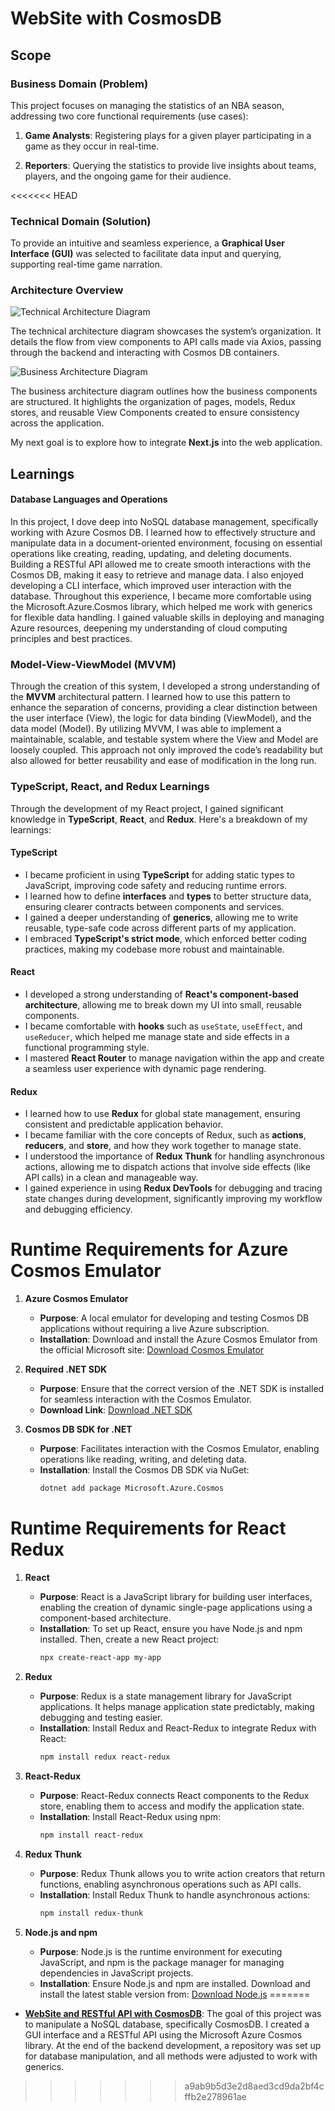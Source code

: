 # WebSite with CosmosDB

## Scope

### **Business Domain (Problem)**

This project focuses on managing the statistics of an NBA season, addressing two core functional requirements (use cases):

1. **Game Analysts**: Registering plays for a given player participating in a game as they occur in real-time.
    
2. **Reporters**: Querying the statistics to provide live insights about teams, players, and the ongoing game for their audience.

<<<<<<< HEAD
### **Technical Domain (Solution)**

To provide an intuitive and seamless experience, a **Graphical User Interface (GUI)** was selected to facilitate data input and querying, supporting real-time game narration.

### **Architecture Overview**

![Technical Architecture Diagram](resource/NBACosmos_Technical_Architecture.png)

The technical architecture diagram showcases the system’s organization. It details the flow from view components to API calls made via Axios, passing through the backend and interacting with Cosmos DB containers.

![Business Architecture Diagram](resource/NBACosmos_Business_Architecture.png)

The business architecture diagram outlines how the business components are structured. It highlights the organization of pages, models, Redux stores, and reusable View Components created to ensure consistency across the application. 

My next goal is to explore how to integrate **Next.js** into the web application.

## Learnings

#### **Database Languages and Operations**
In this project, I dove deep into NoSQL database management, specifically working with Azure Cosmos DB. I learned how to effectively structure and manipulate data in a document-oriented environment, focusing on essential operations like creating, reading, updating, and deleting documents. Building a RESTful API allowed me to create smooth interactions with the Cosmos DB, making it easy to retrieve and manage data. I also enjoyed developing a CLI interface, which improved user interaction with the database. Throughout this experience, I became more comfortable using the Microsoft.Azure.Cosmos library, which helped me work with generics for flexible data handling. I gained valuable skills in deploying and managing Azure resources, deepening my understanding of cloud computing principles and best practices.

### **Model-View-ViewModel (MVVM)**

Through the creation of this system, I developed a strong understanding of the **MVVM** architectural pattern. I learned how to use this pattern to enhance the separation of concerns, providing a clear distinction between the user interface (View), the logic for data binding (ViewModel), and the data model (Model). By utilizing MVVM, I was able to implement a maintainable, scalable, and testable system where the View and Model are loosely coupled. This approach not only improved the code’s readability but also allowed for better reusability and ease of modification in the long run.

### **TypeScript, React, and Redux Learnings**

Through the development of my React project, I gained significant knowledge in **TypeScript**, **React**, and **Redux**. Here's a breakdown of my learnings:

#### **TypeScript**
- I became proficient in using **TypeScript** for adding static types to JavaScript, improving code safety and reducing runtime errors.
- I learned how to define **interfaces** and **types** to better structure data, ensuring clearer contracts between components and services.
- I gained a deeper understanding of **generics**, allowing me to write reusable, type-safe code across different parts of my application.
- I embraced **TypeScript's strict mode**, which enforced better coding practices, making my codebase more robust and maintainable.

#### **React**
- I developed a strong understanding of **React's component-based architecture**, allowing me to break down my UI into small, reusable components.
- I became comfortable with **hooks** such as `useState`, `useEffect`, and `useReducer`, which helped me manage state and side effects in a functional programming style.
- I mastered **React Router** to manage navigation within the app and create a seamless user experience with dynamic page rendering.

#### **Redux**
- I learned how to use **Redux** for global state management, ensuring consistent and predictable application behavior.
- I became familiar with the core concepts of Redux, such as **actions**, **reducers**, and **store**, and how they work together to manage state.
- I understood the importance of **Redux Thunk** for handling asynchronous actions, allowing me to dispatch actions that involve side effects (like API calls) in a clean and manageable way.
- I gained experience in using **Redux DevTools** for debugging and tracing state changes during development, significantly improving my workflow and debugging efficiency.

# **Runtime Requirements for Azure Cosmos Emulator**

1. **Azure Cosmos Emulator**
    - **Purpose**: A local emulator for developing and testing Cosmos DB applications without requiring a live Azure subscription.
    - **Installation**: Download and install the Azure Cosmos Emulator from the official Microsoft site:
        [Download Cosmos Emulator](https://docs.microsoft.com/en-us/azure/cosmos-db/local-emulator)

2. **Required .NET SDK**
    - **Purpose**: Ensure that the correct version of the .NET SDK is installed for seamless interaction with the Cosmos Emulator.
    - **Download Link**: [Download .NET SDK](https://dotnet.microsoft.com/download/dotnet/8.0)

3. **Cosmos DB SDK for .NET**
    - **Purpose**: Facilitates interaction with the Cosmos Emulator, enabling operations like reading, writing, and deleting data.
    - **Installation**: Install the Cosmos DB SDK via NuGet:
        ```bash
        dotnet add package Microsoft.Azure.Cosmos
        ```

# **Runtime Requirements for React Redux**

1. **React**
    - **Purpose**: React is a JavaScript library for building user interfaces, enabling the creation of dynamic single-page applications using a component-based architecture.
    - **Installation**: To set up React, ensure you have Node.js and npm installed. Then, create a new React project:
        ```bash
        npx create-react-app my-app
        ```

2. **Redux**
    - **Purpose**: Redux is a state management library for JavaScript applications. It helps manage application state predictably, making debugging and testing easier.
    - **Installation**: Install Redux and React-Redux to integrate Redux with React:
        ```bash
        npm install redux react-redux
        ```

3. **React-Redux**
    - **Purpose**: React-Redux connects React components to the Redux store, enabling them to access and modify the application state.
    - **Installation**: Install React-Redux using npm:
        ```bash
        npm install react-redux
        ```

4. **Redux Thunk**
    - **Purpose**: Redux Thunk allows you to write action creators that return functions, enabling asynchronous operations such as API calls.
    - **Installation**: Install Redux Thunk to handle asynchronous actions:
        ```bash
        npm install redux-thunk
        ```

5. **Node.js and npm**
    - **Purpose**: Node.js is the runtime environment for executing JavaScript, and npm is the package manager for managing dependencies in JavaScript projects.
    - **Installation**: Ensure Node.js and npm are installed. Download and install the latest stable version from:
        [Download Node.js](https://nodejs.org/)
=======
- **[WebSite and RESTful API with CosmosDB](WebSite%20with%20CosmosDB)**: The goal of this project was to manipulate a NoSQL database, specifically CosmosDB. I created a GUI interface and a RESTful API using the Microsoft Azure Cosmos library. At the end of the backend development, a repository was set up for database manipulation, and all methods were adjusted to work with generics.
>>>>>>> a9ab9b5d3e2d8aed3cd9da2bf4cffb2e278961ae
